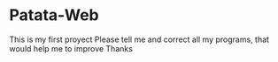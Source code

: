# Patata-Web
This is my first proyect 
Please tell me and correct all my programs, that would help me to improve
Thanks
